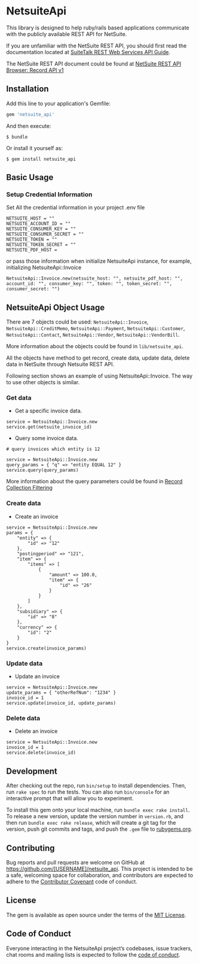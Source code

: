 # NetsuiteApi

This library is designed to help ruby/rails based applications communicate with the publicly available REST API for NetSuite.

If you are unfamiliar with the NetSuite REST API, you should first read the documentation located at [SuiteTalk REST Web Services API Guide](https://docs.oracle.com/en/cloud/saas/netsuite/ns-online-help/book_1559132836.html).

The NetSuite REST API document could be found at [NetSuite REST API Browser: Record API v1](https://system.netsuite.com/help/helpcenter/en_US/APIs/REST_API_Browser/record/v1/2024.1/index.html#tag-account)

## Installation

Add this line to your application's Gemfile:

```ruby
gem 'netsuite_api'
```

And then execute:

    $ bundle

Or install it yourself as:

    $ gem install netsuite_api

## Basic Usage

### Setup Credential Information

Set All the credential information in your project .env file
```
NETSUITE_HOST = ""
NETSUITE_ACCOUNT_ID = ""
NETSUITE_CONSUMER_KEY = ""
NETSUITE_CONSUMER_SECRET = ""
NETSUITE_TOKEN = ""
NETSUITE_TOKEN_SECRET = ""
NETSUITE_PDF_HOST =
```

or pass those information when initialize NetsuiteApi instance, for example, initializing NetsuiteApi::Invoice
```
NetsuiteApi::Invoice.new(netsuite_host: "", netsuite_pdf_host: "", account_id: "", consumer_key: "", token: "", token_secret: "", consumer_secret: "")
```

## NetsuiteApi Object Usage

There are 7 objects could be used: `NetsuiteApi::Invoice`, `NetsuiteApi::CreditMemo`, `NetsuiteApi::Payment`, `NetsuiteApi::Customer`, `NetsuiteApi::Contact`, `NetsuiteApi::Vendor`, `NetsuiteApi::VendorBill`. 

More information about the objects could be found in `lib/netsuite_api`.

All the objects have method to get record, create data, update data, delete data in NetSuite through Netsuite REST API. 

Following section shows an example of using NetsuiteApi::Invoice. The way to use other objects is similar.

### Get data

* Get a specific invoice data. 
```
service = NetsuiteApi::Invoice.new
service.get(netsuite_invoice_id)
```

* Query some invoice data.
```
# query invoices which entity is 12

service = NetsuiteApi::Invoice.new
query_params = { "q" => "entity EQUAL 12" }
service.query(query_params)
```
More information about the query parameters could be found in [Record Collection Filtering](https://docs.oracle.com/en/cloud/saas/netsuite/ns-online-help/section_1545222128.html#Record-Collection-Filtering)


### Create data

* Create an invoice
```
service = NetsuiteApi::Invoice.new
params = {
    "entity" => {
        "id" => "12"
    },
    "postingperiod" => "121",
    "item" => {
        "items" => [
            {
                "amount" => 100.0,
                "item" => {
                    "id" => "26"
                }
            }
        ]
    },
    "subsidiary" => {
        "id" => "8"
    },
    "currency" => {
        "id": "2"
    }
}
service.create(invoice_params)
```


### Update data

* Update an invoice
```
service = NetsuiteApi::Invoice.new
update_params = { "otherRefNum": "1234" }
invoice_id = 1
service.update(invoice_id, update_params)
```


### Delete data

* Delete an invoice
```
service = NetsuiteApi::Invoice.new
invoice_id = 1
service.delete(invoice_id)
```


## Development

After checking out the repo, run `bin/setup` to install dependencies. Then, run `rake spec` to run the tests. You can also run `bin/console` for an interactive prompt that will allow you to experiment.

To install this gem onto your local machine, run `bundle exec rake install`. To release a new version, update the version number in `version.rb`, and then run `bundle exec rake release`, which will create a git tag for the version, push git commits and tags, and push the `.gem` file to [rubygems.org](https://rubygems.org).

## Contributing

Bug reports and pull requests are welcome on GitHub at https://github.com/[USERNAME]/netsuite_api. This project is intended to be a safe, welcoming space for collaboration, and contributors are expected to adhere to the [Contributor Covenant](http://contributor-covenant.org) code of conduct.

## License

The gem is available as open source under the terms of the [MIT License](https://opensource.org/licenses/MIT).

## Code of Conduct

Everyone interacting in the NetsuiteApi project’s codebases, issue trackers, chat rooms and mailing lists is expected to follow the [code of conduct](https://github.com/[USERNAME]/netsuite_api/blob/master/CODE_OF_CONDUCT.md).
